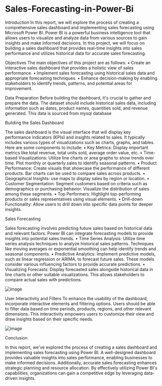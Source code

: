 # Sales-Forecasting-in-Power-Bi

Introduction
In this report, we will explore the process of creating a comprehensive sales dashboard and implementing sales forecasting using Microsoft Power BI. Power BI is a powerful business intelligence tool that allows users to visualize and analyze data from various sources to gain insights and make informed decisions. In this project, we will focus on building a sales dashboard that provides real-time insights into sales performance and utilizes historical data for accurate sales forecasting.

Objectives
 The main objectives of this project are as follows:
•	Create an interactive sales dashboard that provides a holistic view of sales performance.
•	Implement sales forecasting using historical sales data and appropriate forecasting techniques.
•	Enhance decision-making by enabling stakeholders to identify trends, patterns, and potential areas for improvement.

Data Preparation
Before building the dashboard, it's crucial to gather and prepare the data. The dataset should include historical sales data, including information such as dates, product names, quantities sold, and revenue generated. This data is sourced from mysql database

Building the Sales Dashboard

The sales dashboard is the visual interface that will display key performance indicators (KPIs) and insights related to sales. It typically includes various types of visualizations such as charts, graphs, and tables. Here are some components to include:
•	Key Metrics: Display important metrics like total revenue, total units sold, average order value, etc.
•	Time-based Visualizations: Utilize line charts or area graphs to show trends over time. Plot monthly or quarterly sales to identify seasonal patterns.
•	Product Performance: Create visuals that showcase the performance of different products. Bar charts can be used to compare sales across products.
•	Geographical Insights:  use maps to display sales by region or location. 
•	Customer Segmentation: Segment customers based on criteria such as demographics or purchasing behavior. Visualize the distribution of sales among these segments.
•	Top Performers: Highlight top-performing products or sales representatives using visual elements.
•	Drill-down Functionality: Allow users to drill down into specific data points for deeper insights.

Sales Forecasting
 
 Sales forecasting involves predicting future sales based on historical data and relevant factors. Power BI can integrate forecasting models to provide insights into potential sales trends.
•	Time Series Analysis: Utilize time series analysis techniques to analyze historical sales patterns. Techniques like moving averages or exponential smoothing can help identify trends and seasonal components.
•	Predictive Analytics: Implement predictive models, such as linear regression or ARIMA, to forecast future sales. These models consider various influencing factors to provide accurate predictions.
•	Visualizing Forecasts: Display forecasted sales alongside historical data in line charts or other suitable visualizations. This allows stakeholders to compare actual sales with predictions.

![image](https://github.com/Majeti-Sravanya/Sales-Forecasting-in-Power-Bi/assets/77283553/caed8c34-a9eb-4f51-a64a-9fe3fe2040a4)

User Interactivity and Filters
 To enhance the usability of the dashboard, incorporate interactive elements and filtering options. Users should be able to filter data based on time periods, products, regions, and other relevant dimensions. This interactivity empowers users to customize their view and draw insights based on their specific needs.

 ![image](https://github.com/Majeti-Sravanya/Sales-Forecasting-in-Power-Bi/assets/77283553/a790bbf7-9240-43ba-a552-297915513a2d)


Conclusion

In this report, we've explored the process of creating a sales dashboard and implementing sales forecasting using Power BI. A well-designed dashboard provides valuable insights into sales performance, enabling businesses to make informed decisions. Additionally, accurate sales forecasting enhances strategic planning and resource allocation. By effectively utilizing Power BI's capabilities, organizations can gain a competitive edge by leveraging data-driven insights.



